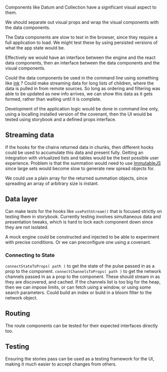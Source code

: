 Components like Datum and Collection have a significant visual aspect to them.

We should separate out visual props and wrap the visual components with the data components.

The Data components are slow to test in the browser, since they require a full application to load.  We might test these by using persisted versions of what the app state would be.

Effectively we would have an interface between the engine and the react data components, then an interface between the data components and the visual components.

Could the data components be used in the command line using something like [ink](https://www.npmjs.com/package/ink) ?  Could make streaming data for long lists of children, where the data is pulled in from remote sources.  So long as ordering and filtering was able to be updated as new info arrives, we can show this data as it gets formed, rather than waiting until it is complete.

Development of the application logic would be done in command line only, using a localling installed version of the covenant, then the UI would be tested using storybook and a defined props interface.

## Streaming data
If the hooks for the chains returned data in chunks, then different hooks could be used to accumulate this data and present fully.  Getting an integration with virtualized lists and tables would be the best possible user experience.  Problem is that the summation would need to use [ImmutableJS](https://immutable-js.com/) since large sets would become slow to generate new spread objects for.  

We could use a plain array for the returned summation objects, since spreading an array of arbitrary size is instant.

## Data layer
Can make tests for the hooks like `usePathStream()` that is focused strictly on testing them in storybook.  Currently testing involves simultaneous data and presentation tweaks, which is hard to lock each component down since they are not isolated.

A mock engine could be constructed and injected to be able to experiment with precise conditions.  Or we can preconfigure one using a covenant.

### Connecting to State
`connectStateToProps( path )`  to get the state of the pulse passed in as a prop to the component.
`connectChannelsToProps( path )` to get the network channels passed in as a prop to the component.  These should stream in as they are discovered, and cached.  If the channels list is too big for the heap, then we can impose limits, or can fetch using a window, or using some search parameters.  Could build an index or build in a bloom filter to the network object.

## Routing
The route components can be tested for their expected interfaces directly too.

## Testing
Ensuring the stories pass can be used as a testing framework for the UI, making it much easier to accept changes from others.